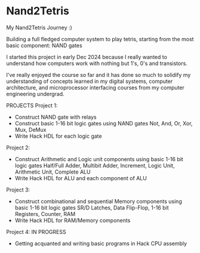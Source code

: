 # Nand2Tetris
My Nand2Tetris Journey :)

Building a full fledged computer system to play tetris, starting from the most basic component: NAND gates

I started this project in early Dec 2024 because I really wanted to understand how computers work with nothing but 1's, 0's and transistors.

I've really enjoyed the course so far and it has done so much to solidify my understanding of concepts learned in my
digital systems, computer architecture, and microprocessor interfacing courses from my computer engineering undergrad.

PROJECTS
Project 1:
- Construct NAND gate with relays
- Construct basic 1-16 bit logic gates using NAND gates
    Not, And, Or, Xor, Mux, DeMux
- Write Hack HDL for each logic gate

Project 2:
- Construct Arithmetic and Logic unit components using basic 1-16 bit logic gates
    Half/Full Adder, Multibit Adder, Increment, Logic Unit, Arithmetic Unit, Complete ALU
- Write Hack HDL for ALU and each component of ALU

Project 3:
- Construct combinational and sequential Memory components using basic 1-16 bit logic gates
    SR/D Latches, Data Flip-Flop, 1-16 bit Registers, Counter, RAM
- Write Hack HDL for RAM/Memory components

Project 4: IN PROGRESS
- Getting acquanted and writing basic programs in Hack CPU assembly
